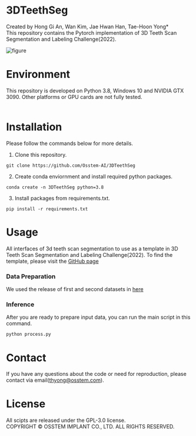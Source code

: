 # 3DTeethSeg
Created by Hong Gi An, Wan Kim, Jae Hwan Han, Tae-Hoon Yong* <br/> 
This repository contains the Pytorch implementation of 3D Teeth Scan Segmentation and Labeling Challenge(2022).

![figure](https://user-images.githubusercontent.com/115606507/195748298-b7d08f36-d0ef-44ec-9d8c-83b662c5a636.png)
# Environment
This repository is developed on Python 3.8, Windows 10 and NVIDIA GTX 3090. Other platforms or GPU cards are not fully tested. <br/> <br/>

# Installation
Please follow the commands below for more details.
<br/>
1. Clone this repository.
```
git clone https://github.com/Osstem-AI/3DTeethSeg
```
2. Create conda enviornment and install required python packages.
```
conda create -n 3DTeethSeg python=3.8
```

3. Install packages from requirements.txt.
```
pip install -r requirements.txt
```
# Usage
All interfaces of 3d teeth scan segmentation to use as a template in 3D Teeth Scan Segmentation and Labeling Challenge(2022). 
To find the template, please visit the [GitHub page](https://github.com/abenhamadou/3DTeethSeg22_challenge#input-and-output-interfaces)

### Data Preparation
We used the release of first and second datasets in [here](https://3dteethseg.grand-challenge.org/) 

### Inference
After you are ready to prepare input data, you can run the main script in this command.
```
python process.py
```

# Contact
If you have any questions about the code or need for reproduction, please contact via email(thyong@osstem.com). 

# License
All scipts are released under the GPL-3.0 license. <br/>
COPYRIGHT © OSSTEM IMPLANT CO., LTD. ALL RIGHTS RESERVED.


